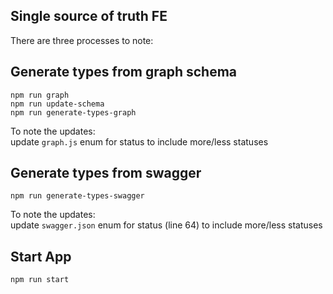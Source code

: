 ## Single source of truth FE

There are three processes to note:

## Generate types from graph schema
  `npm run graph`<br/>
  `npm run update-schema`<br/>
  `npm run generate-types-graph`<br/>

  To note the updates:<br/>
  update `graph.js` enum for status to include more/less statuses

## Generate types from swagger
  `npm run generate-types-swagger`

  To note the updates:<br/>
  update `swagger.json` enum for status (line 64) to include more/less statuses

## Start App
  `npm run start`
